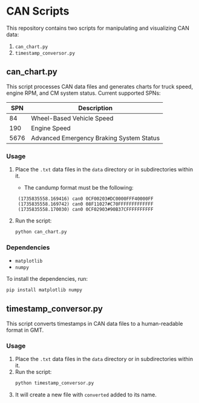# CAN Scripts

This repository contains two scripts for manipulating and visualizing CAN data:

1. `can_chart.py`
2. `timestamp_conversor.py`

## can_chart.py

This script processes CAN data files and generates charts for truck speed, engine RPM, and CM system status. Current supported SPNs:

| SPN   | Description                    |
|-------|--------------------------------|
| 84    | Wheel-Based Vehicle Speed      |
| 190   | Engine Speed                   |
| 5676  | Advanced Emergency Braking System Status |

### Usage

1. Place the `.txt` data files in the `data` directory or in subdirectories within it.
   * The candump format must be the following:
   ```
    (1735835558.169416) can0 0CF00203#DC0000FFF40000FF
    (1735835558.169742) can0 08F11027#C70FFFFFFFFFFFFF
    (1735835558.170030) can0 0CF02903#90B37CFFFFFFFFFF
    ```

2. Run the script:

    ```sh
    python can_chart.py
    ```

### Dependencies

- `matplotlib`
- `numpy`

To install the dependencies, run:

```sh
pip install matplotlib numpy
```

## timestamp_conversor.py

This script converts timestamps in CAN data files to a human-readable format in GMT.

### Usage

1. Place the `.txt` data files in the `data` directory or in subdirectories within it.
2. Run the script:
    ```sh
    python timestamp_conversor.py
    ```
3. It will create a new file with `converted` added to its name.